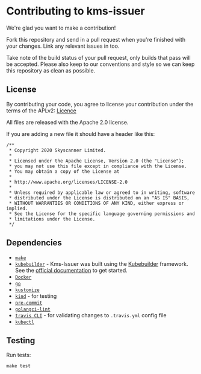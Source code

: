 # Contributing to kms-issuer

We're glad you want to make a contribution!

Fork this repository and send in a pull request when you're finished with your changes. Link any relevant issues in too.

Take note of the build status of your pull request, only builds that pass will be accepted. Please also keep to our conventions and style so we can keep this repository as clean as possible.

## License

By contributing your code, you agree to license your contribution under the terms of the APLv2: [Licence](https://github.com/Skyscanner/kms-issuer/blob/master/LICENCE)

All files are released with the Apache 2.0 license.

If you are adding a new file it should have a header like this:

```
/**
 * Copyright 2020 Skyscanner Limited.
 *
 * Licensed under the Apache License, Version 2.0 (the "License");
 * you may not use this file except in compliance with the License.
 * You may obtain a copy of the License at
 *
 * http://www.apache.org/licenses/LICENSE-2.0
 *
 * Unless required by applicable law or agreed to in writing, software
 * distributed under the License is distributed on an "AS IS" BASIS,
 * WITHOUT WARRANTIES OR CONDITIONS OF ANY KIND, either express or implied.
 * See the License for the specific language governing permissions and
 * limitations under the License.
 */
 ```

## Dependencies

- [`make`](https://www.gnu.org/software/make/)
- [`kubebuilder`](https://github.com/kubernetes-sigs/kubebuilder) - Kms-Issuer was built using the [Kubebuilder](https://book.kubebuilder.io/) framework. See the [official documentation](https://book.kubebuilder.io/quick-start.html) to get started.
- [`Docker`](https://www.docker.com/)
- [`go`](https://golang.org/)
- [`kustomize`](https://kustomize.io/)
- [`kind`](https://kind.sigs.k8s.io/) - for testing
- [`pre-commit`](https://pre-commit.com/)
- [`golangci-lint`](https://golangci-lint.run/)
- [`travis CLI`](https://github.com/travis-ci/travis.rb#readme) - for validating changes to `.travis.yml` config file
- [`kubectl`](https://kubernetes.io/docs/tasks/tools/install-kubectl/)

## Testing

Run tests:

```console
make test
```
